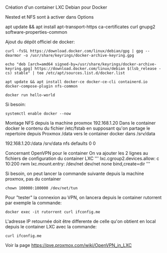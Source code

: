 Création d'un container LXC Debian pour Docker

Nested et NFS sont à activer dans Options

apt update && apt install apt-transport-https ca-certificates curl gnupg2 software-properties-common

Ajout du dépôt officiel de docker:

```
curl -fsSL https://download.docker.com/linux/debian/gpg | gpg --dearmor -o /usr/share/keyrings/docker-archive-keyring.gpg

echo "deb [arch=amd64 signed-by=/usr/share/keyrings/docker-archive-keyring.gpg] https://download.docker.com/linux/debian $(lsb_release -cs) stable" | tee /etc/apt/sources.list.d/docker.list

apt update && apt install docker-ce docker-ce-cli containerd.io docker-compose-plugin nfs-common

docker run hello-world
```
Si besoin:
```
systemctl enable docker --now
```
Montage NFS depuis la machine proxmox 192.168.1.20
Dans le container docker
le contenu du fichier /etc/fstab en supposant qu'on partage le repertoire depuis Proxmox /data vers le container docker dans /srv/data

192.168.1.20:/data      /srv/data       nfs     defaults        0 0

Concernant OpenVPN pour le container
On va ajouter les 2 lignes au fichiers de configuration du container LXC
'''
lxc.cgroup2.devices.allow: c 10:200 rwm
lxc.mount.entry: /dev/net dev/net none bind,create=dir
'''

Si besoin, on peut lancer la commande suivante depuis la machine proxmox, pas du container
```
chown 100000:100000 /dev/net/tun
```
Pour "tester" la connexion au VPN, on lancera depuis le container rutorrent par exemple la commande:

```
docker exec -it rutorrent curl ifconfig.me
```
L'adresse IP retournée doit être differente de celle qu'on obtient en local depuis le container LXC
avec la commande:

```
curl ifconfig.me
```

Voir la page https://pve.proxmox.com/wiki/OpenVPN_in_LXC
